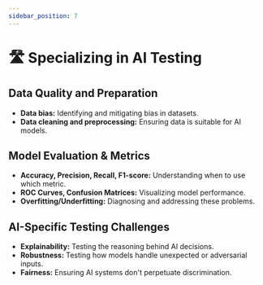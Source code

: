 ```yaml
---
sidebar_position: 7
---
```


# 🛣️ Specializing in AI Testing

## Data Quality and Preparation
* **Data bias:** Identifying and mitigating bias in datasets.
* **Data cleaning and preprocessing:**  Ensuring data is suitable for AI models.

## Model Evaluation & Metrics
* **Accuracy, Precision, Recall, F1-score:**  Understanding when to use which metric.
* **ROC Curves, Confusion Matrices:** Visualizing model performance. 
* **Overfitting/Underfitting:**  Diagnosing and addressing these problems. 

## AI-Specific Testing Challenges
* **Explainability:** Testing the reasoning behind AI decisions.
* **Robustness:** Testing how models handle unexpected or adversarial inputs.
* **Fairness:** Ensuring AI systems don't perpetuate discrimination.